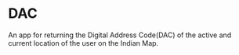 # DAC
An app for returning the Digital Address Code(DAC) of the active and current location of the user on the Indian Map.
